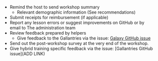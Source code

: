 * Remind the host to send workshop summary
  * Relevant demographic information (See recommendations)
* Submit receipts for reimbursement (if applicable)
* Report any lesson errors or suggest improvements on GitHub or by email to The administration team
* Review feedback prepared by helpers
  * Give feedback to the Gallantries via the issue: [Galaxy GitHub issue](https://github.com/galaxyproject/training-material/issues/1452)
* Send out the post-workshop survey at the very end of the workshop.
* Give hybrid training specific feedback via the issue: [Gallantries GitHub issue](ADD LINK)